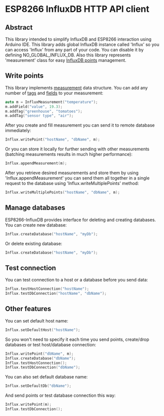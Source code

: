 # ESP8266 InfluxDB HTTP API client
## Abstract
This library intended to simplify InfluxDB and ESP8266 interaction using Arduino IDE. This library adds global InfluxDB instance called 'Influx' so you can access 'Influx' from any part of your code. You can disable it by defining NO_GLOBAL_INFLUX_DB. Also this library represents 'measurement' class for easy [InfluxDB points](https://docs.influxdata.com/influxdb/v1.5/concepts/glossary/#point) management.
## Write points
This library implements [measurement](https://docs.influxdata.com/influxdb/v1.5/concepts/glossary/#measurement) data structure. You can add any number of [tags](https://docs.influxdata.com/influxdb/v1.5/concepts/glossary/#tag) and [fields](https://docs.influxdata.com/influxdb/v1.5/concepts/glossary/#field) to your measurement:
```C++
auto m = InfluxMeasurement("temperature");
m.addField("value", 19.3);
m.addTag("greenhouse", "tomatoes");
m.addTag("sensor type", "air");
```
After you create and fill measurement you can send it to remote database immediately:
```C++
Influx.writePoint("hostName", "dbName", m);
```
Or you can store it locally for further sending with other measurements (batching measurements results in much higher performance):
```C++
Influx.appendMeasurement(m);
```
After you retrieve desired measurements and store them by using 'Influx.appendMeasurement' you can send them all together in a single request to the database using 'Influx.writeMultiplePoints' method:
```C++
Influx.writeMultiplePoints("hostName", "dbName", m);
```
## Manage databases
ESP8266-InfluxDB provides interface for deleting and creating databases. You can create new database:
```C++
Influx.createDatabase("hostName", "myDb");
```
Or delete existing database:
```C++
Influx.createDatabase("hostName", "myDb");
```
## Test connection
You can test connection to a host or a database before you send data:
```C++
Influx.testHostConnection("hostName");
Influx.testDbConnection("hostName", "dbName");
```
## Other features
You can set default host name:
```C++
Influx.setDefaultHost("hostName");
```
So you won't need to specify it each time you send points, create/drop databases or test host/database connection:
```C++
Influx.writePoint("dbName", m);
Influx.createDatabase("dbName");
Influx.testHostConnection();
Influx.testDbConnection("dbName");
```
You can also set default database name:
```C++
Influx.setDefaultDb("dbName");
```
And send points or test database connection this way:
```C++
Influx.writePoint(m);
Influx.testDbConnection();
```
